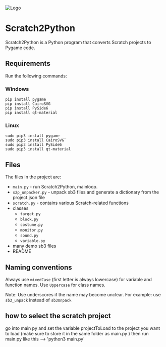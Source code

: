 
![Logo](s2p.svg)
# Scratch2Python
Scratch2Python is a Python program that converts Scratch projects to Pygame code.
## Requirements
Run the following commands:
### Windows
    pip install pygame
    pip install CairoSVG
    pip install PySide6
    pip install qt-material
### Linux
    sudo pip3 install pygame
    sudo pip3 install CairoSVG`
    sudo pip3 install PySide6
    sudo pip3 install qt-material
## Files
The files in the project are:
* `main.py` - run Scratch2Python, mainloop.
* `s2p_unpacker.py`  - unpack sb3 files and generate a dictionary from the project.json file
* `scratch.py` - contains various Scratch-related functions
* classes
  * `target.py`
  * `block.py`
  * `costume.py`
  * `monitor.py`
  * `sound.py`
  * `variable.py`
* many demo sb3 files
* README
## Naming conventions
Always use `mixedCase` (first letter is always lowercase) for variable and function names.
Use `Uppercase` for class names.

Note: Use underscores if the name may become unclear. For example: use `sb3_unpack` instead of `sb3Unpack`
## how to select the scratch project
go into main py and set the variable  projectToLoad to the project you want to load (make sure to store it in the same folder as main.py ) then run main.py  like this -->  'python3  main.py'
